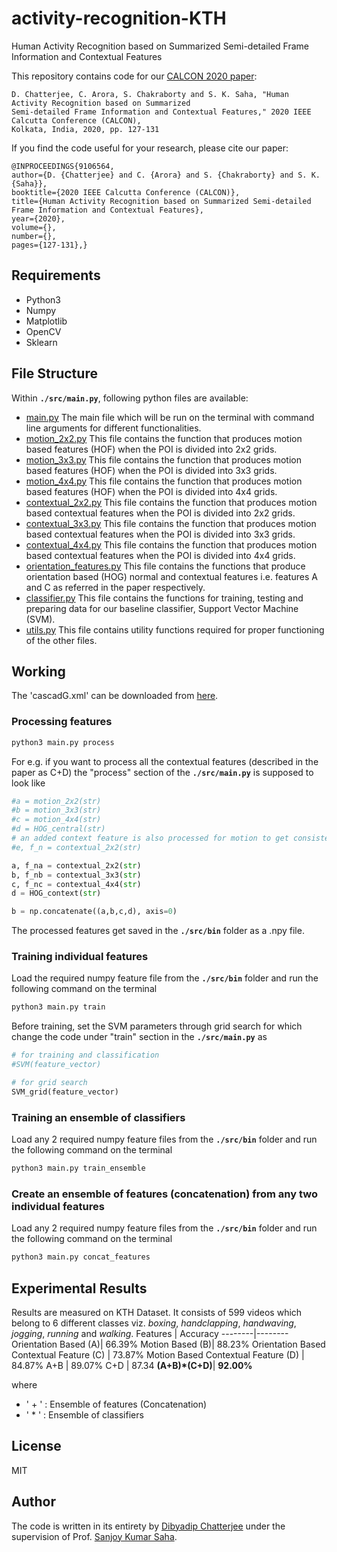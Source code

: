 activity-recognition-KTH
========================
Human Activity Recognition based on Summarized Semi-detailed Frame Information and Contextual Features

This repository contains code for our [CALCON 2020 paper](https://ieeexplore.ieee.org/document/9106564):
```
D. Chatterjee, C. Arora, S. Chakraborty and S. K. Saha, "Human Activity Recognition based on Summarized 
Semi-detailed Frame Information and Contextual Features," 2020 IEEE Calcutta Conference (CALCON), 
Kolkata, India, 2020, pp. 127-131
```

If you find the code useful for your research, please cite our paper:
```
@INPROCEEDINGS{9106564,  
author={D. {Chatterjee} and C. {Arora} and S. {Chakraborty} and S. K. {Saha}},  
booktitle={2020 IEEE Calcutta Conference (CALCON)},   
title={Human Activity Recognition based on Summarized Semi-detailed Frame Information and Contextual Features},   
year={2020},  
volume={},  
number={},  
pages={127-131},}
```

Requirements
------------
* Python3
* Numpy
* Matplotlib
* OpenCV
* Sklearn

File Structure
--------------
Within **`./src/main.py`**, following python files are available:
* [main.py](src/main.py) The main file which will be run on the terminal with command line arguments for different functionalities.
* [motion_2x2.py](src/motion_2x2.py) This file contains the function that produces motion based features (HOF) when the POI is divided into 2x2 grids.
* [motion_3x3.py](src/motion_3x3.py) This file contains the function that produces motion based features (HOF) when the POI is divided into 3x3 grids.
* [motion_4x4.py](src/motion_4x4.py) This file contains the function that produces motion based features (HOF) when the POI is divided into 4x4 grids.
* [contextual_2x2.py](src/contextual_2x2.py) This file contains the function that produces motion based contextual features when the POI is divided into 2x2 grids.
* [contextual_3x3.py](src/contextual_3x3.py) This file contains the function that produces motion based contextual features when the POI is divided into 3x3 grids.
* [contextual_4x4.py](src/contextual_4x4.py) This file contains the function that produces motion based contextual features when the POI is divided into 4x4 grids.
* [orientation_features.py](src/orientation_features.py) This file contains the functions that produce orientation based (HOG) normal and contextual features i.e. features A and C as referred in the paper respectively.
* [classifier.py](src/classifier.py) This file contains the functions for training, testing and preparing data for our baseline classifier, Support Vector Machine (SVM).
* [utils.py](src/utils.py) This file contains utility functions required for proper functioning of the other files.

Working
-------
The 'cascadG.xml' can be downloaded from [here](https://drive.google.com/open?id=11YV5oFM6aQ4xgvdZjBq_rstm-ICMC2hp).
### Processing features
```sh
python3 main.py process
```
For e.g. if you want to process all the contextual features (described in the paper as C+D) the "process" section of the **`./src/main.py`** is supposed to look like
```python
#a = motion_2x2(str)
#b = motion_3x3(str)
#c = motion_4x4(str)
#d = HOG_central(str)
# an added context feature is also processed for motion to get consistency between the valid videos processed
#e, f_n = contextual_2x2(str)

a, f_na = contextual_2x2(str)
b, f_nb = contextual_3x3(str)
c, f_nc = contextual_4x4(str)
d = HOG_context(str)

b = np.concatenate((a,b,c,d), axis=0)
```
The processed features get saved in the **`./src/bin`** folder as a .npy file.

### Training individual features
Load the required numpy feature file from the **`./src/bin`** folder and run the following command on the terminal
```sh
python3 main.py train
```

Before training, set the SVM parameters through grid search for which change the code under "train" section in the **`./src/main.py`** as
```python
# for training and classification
#SVM(feature_vector)

# for grid search
SVM_grid(feature_vector)
```

### Training an ensemble of classifiers
Load any 2 required numpy feature files from the **`./src/bin`** folder and run the following command on the terminal
```sh
python3 main.py train_ensemble
```

### Create an ensemble of features (concatenation) from any two individual features
Load any 2 required numpy feature files from the **`./src/bin`** folder and run the following command on the terminal
```sh
python3 main.py concat_features
```

Experimental Results
-------
Results are measured on KTH Dataset. It consists of 599 videos which belong to 6 different classes viz. *boxing*, *handclapping*, *handwaving*, *jogging*, *running* and *walking*.
Features | Accuracy
--------|--------
Orientation Based (A)| 66.39%
Motion Based (B)| 88.23%
Orientation Based Contextual Feature (C) | 73.87%
Motion Based Contextual Feature (D) | 84.87%
A+B | 89.07%
C+D | 87.34
<b>(A+B)*(C+D)</b>| **92.00%**

where 
* ' + ' : Ensemble of features (Concatenation)
* ' * ' : Ensemble of classifiers

License
-------
MIT

Author
-----
The code is written in its entirety by [Dibyadip Chatterjee](https://dibschat.github.io/) under the supervision of Prof. [Sanjoy Kumar Saha](https://scholar.google.co.in/citations?user=MVooqJUAAAAJ&hl=en).
